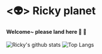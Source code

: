 # <:alien:> Ricky planet

#### Welcome~ please land here :rocket: :rocket:
![Ricky's github stats](https://github-readme-stats.vercel.app/api?username=shit6333&theme=flag-india)
![Top Langs](https://github-readme-stats.vercel.app/api/top-langs/?username=shit6333&theme=flag-india&layout=compact)


